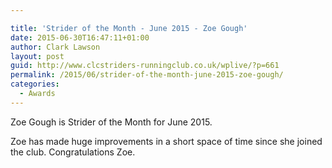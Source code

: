 ```yaml
---

title: 'Strider of the Month - June 2015 - Zoe Gough'
date: 2015-06-30T16:47:11+01:00
author: Clark Lawson
layout: post
guid: http://www.clcstriders-runningclub.co.uk/wplive/?p=661
permalink: /2015/06/strider-of-the-month-june-2015-zoe-gough/
categories:
  - Awards
---
```

Zoe Gough is Strider of the Month for June 2015.

Zoe has made huge improvements in a short space of time since she joined the club. Congratulations Zoe.